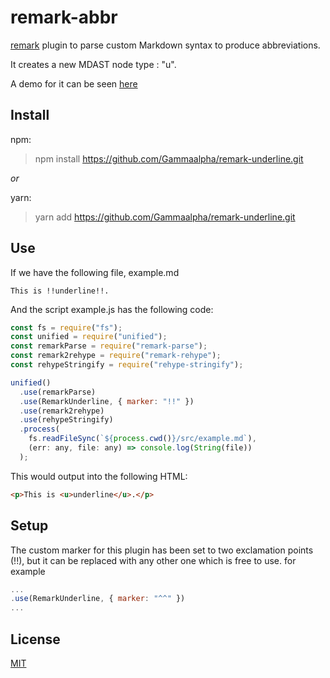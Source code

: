 # remark-abbr

[remark](https://github.com/remarkjs/remark "remark github repo") plugin to parse custom Markdown syntax to produce abbreviations.

It creates a new MDAST node type : "u".

A demo for it can be seen [here](https://gammaalpha.github.io/rec-markdown/)

<!-- > Note: Does **NOT** work with [React Markdown](https://github.com/remarkjs/react-markdown) -->

## Install

npm:

> npm install https://github.com/Gammaalpha/remark-underline.git

_or_

yarn:

> yarn add https://github.com/Gammaalpha/remark-underline.git

## Use

If we have the following file, example.md

```
This is !!underline!!.
```

And the script example.js has the following code:

```javascript
const fs = require("fs");
const unified = require("unified");
const remarkParse = require("remark-parse");
const remark2rehype = require("remark-rehype");
const rehypeStringify = require("rehype-stringify");

unified()
  .use(remarkParse)
  .use(RemarkUnderline, { marker: "!!" })
  .use(remark2rehype)
  .use(rehypeStringify)
  .process(
    fs.readFileSync(`${process.cwd()}/src/example.md`),
    (err: any, file: any) => console.log(String(file))
  );
```

This would output into the following HTML:

```html
<p>This is <u>underline</u>.</p>
```


## Setup

The custom marker for this plugin has been set to two exclamation points (!!), but it can be replaced with any other one which is free to use. for example 

```javascript
...
.use(RemarkUnderline, { marker: "^^" })
...
```

## License

[MIT](https://github.com/remarkjs/remark-html/blob/main/license "MIT License")
